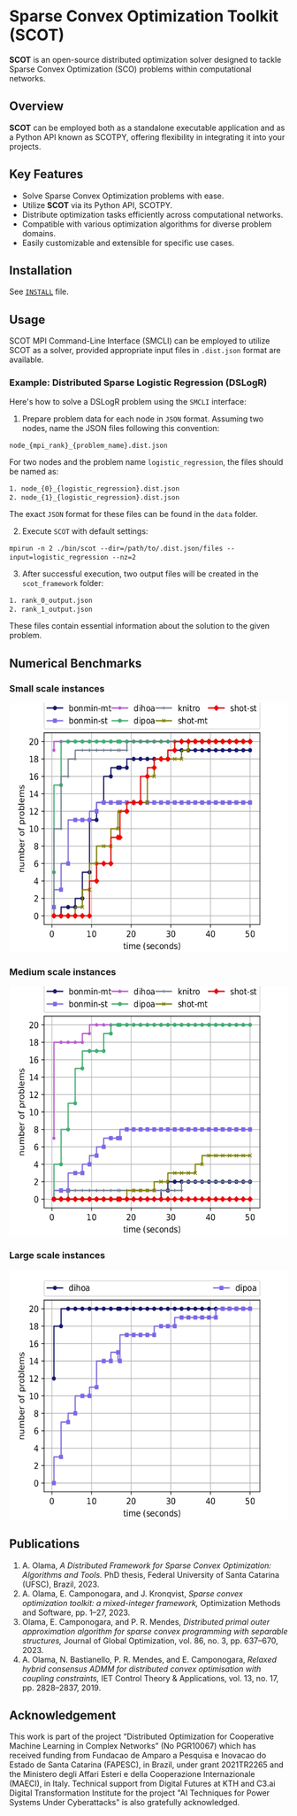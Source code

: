 # Sparse Convex Optimization Toolkit (SCOT)

**SCOT** is an open-source distributed optimization solver designed to tackle Sparse Convex Optimization (SCO) problems
within computational networks.

## Overview

**SCOT** can be employed both as a standalone executable application and as a Python API known as SCOTPY, offering
flexibility in integrating it into your projects.

## Key Features

- Solve Sparse Convex Optimization problems with ease.
- Utilize **SCOT** via its Python API, SCOTPY.
- Distribute optimization tasks efficiently across computational networks.
- Compatible with various optimization algorithms for diverse problem domains.
- Easily customizable and extensible for specific use cases.

## Installation

See [```INSTALL```](./INSTALL.md) file.

## Usage

SCOT MPI Command-Line Interface (SMCLI) can be employed to utilize SCOT as a solver, provided appropriate input files
in ```.dist.json``` format are available.

### Example: Distributed Sparse Logistic Regression (DSLogR)

Here's how to solve a DSLogR problem using the ```SMCLI``` interface:

1. Prepare problem data for each node in ```JSON``` format. Assuming two nodes, name the JSON files following this
   convention:

```commandline
node_{mpi_rank}_{problem_name}.dist.json
```

For two nodes and the problem name ```logistic_regression```, the files should be named as:

```commandline
1. node_{0}_{logistic_regression}.dist.json
2. node_{1}_{logistic_regression}.dist.json
```

The exact ```JSON``` format for these files can be found in the ``data`` folder.

2. Execute ```SCOT``` with default settings:

```commandline
mpirun -n 2 ./bin/scot --dir=/path/to/.dist.json/files --input=logistic_regression --nz=2 
```

3. After successful execution, two output files will be created in the ```scot_framework``` folder:

```commandline
1. rank_0_output.json
2. rank_1_output.json
```

These files contain essential information about the solution to the given problem.

## Numerical Benchmarks

### Small scale instances

<img src="./media/scenario_1_90.jpg" alt="Alt Text" width="600" height="450">

### Medium scale instances

<img src="./media/scenario_3_90.jpg" alt="Alt Text" width="600" height="450">

### Large scale instances

<img src="./media/scenario_5_90.jpg" alt="Alt Text" width="600" height="450">

## Publications

1. A. Olama, *A Distributed Framework for Sparse Convex Optimization: Algorithms and Tools.* PhD thesis,
   Federal University of Santa Catarina (UFSC), Brazil, 2023.
2. A. Olama, E. Camponogara, and J. Kronqvist, *Sparse convex optimization toolkit: a mixed-integer framework,*
   Optimization Methods and Software, pp. 1–27, 2023.
3. Olama, E. Camponogara, and P. R. Mendes, *Distributed primal outer approximation algorithm for sparse
   convex programming with separable structures,* Journal of Global Optimization, vol. 86, no. 3, pp. 637–670, 2023.
4. A. Olama, N. Bastianello, P. R. Mendes, and E. Camponogara, *Relaxed hybrid consensus ADMM for distributed convex
   optimisation with coupling constraints,* IET Control Theory & Applications, vol. 13, no. 17, pp. 2828–2837, 2019.

## Acknowledgement
This work is part of the project “Distributed Optimization for Cooperative Machine Learning in Complex Networks” (No PGR10067) which has received
funding from Fundacao de Amparo a Pesquisa e Inovacao do Estado de Santa Catarina (FAPESC), in Brazil, under grant 2021TR2265 and the Ministero degli Affari Esteri e della Cooperazione Internazionale (MAECI), in Italy. Technical support from Digital Futures at KTH and C3.ai Digital Transformation Institute for the project "AI Techniques for Power Systems Under Cyberattacks" is also gratefully acknowledged. 
